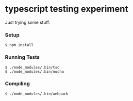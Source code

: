 # typescript testing experiment

Just trying some stuff.

### Setup

    $ npm install

### Running Tests

    $ ./node_modules/.bin/tsc
    $ ./node_modules/.bin/mocha

### Compiling

    $ ./node_modules/.bin/webpack

